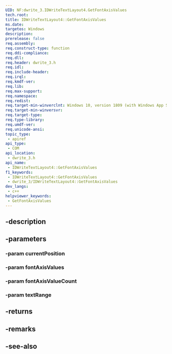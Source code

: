 ```yaml
---
UID: NF:dwrite_3.IDWriteTextLayout4.GetFontAxisValues
tech.root: 
title: IDWriteTextLayout4::GetFontAxisValues
ms.date: 
targetos: Windows
description: 
prerelease: false
req.assembly: 
req.construct-type: function
req.ddi-compliance: 
req.dll: 
req.header: dwrite_3.h
req.idl: 
req.include-header: 
req.irql: 
req.kmdf-ver: 
req.lib: 
req.max-support: 
req.namespace: 
req.redist: 
req.target-min-winverclnt: Windows 10, version 1809 (with Windows App SDK 0.5 or later)
req.target-min-winversvr: 
req.target-type: 
req.type-library: 
req.umdf-ver: 
req.unicode-ansi: 
topic_type:
 - apiref
api_type:
 - COM
api_location:
 - dwrite_3.h
api_name:
 - IDWriteTextLayout4::GetFontAxisValues
f1_keywords:
 - IDWriteTextLayout4::GetFontAxisValues
 - dwrite_3/IDWriteTextLayout4::GetFontAxisValues
dev_langs:
 - c++
helpviewer_keywords:
 - GetFontAxisValues
---
```


## -description

## -parameters

### -param currentPosition

### -param fontAxisValues

### -param fontAxisValueCount

### -param textRange

## -returns

## -remarks

## -see-also

